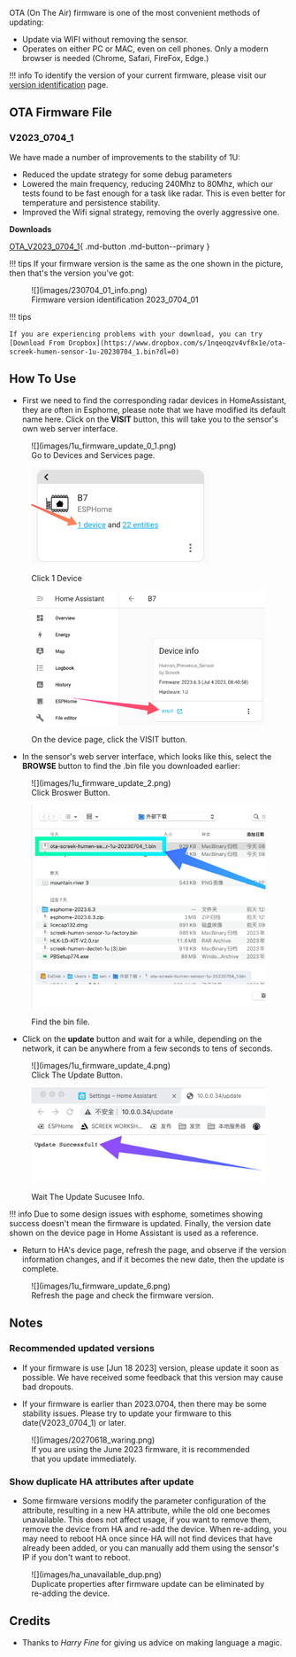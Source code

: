 OTA (On The Air) firmware is one of the most convenient methods of updating:  

- Update via WIFI without removing the sensor.  
- Operates on either PC or MAC, even on cell phones. Only a modern browser is needed (Chrome, Safari, FireFox, Edge.)

!!! info
	To identify the version of your current firmware, please visit our [version identification](version.md) page.

## OTA Firmware File
### V2023_0704_1
We have made a number of improvements to the stability of 1U:  

- Reduced the update strategy for some debug parameters  
- Lowered the main frequency, reducing 240Mhz to 80Mhz, which our tests found to be fast enough for a task like radar. This is even better for temperature and persistence stability.  
- Improved the Wifi signal strategy, removing the overly aggressive one.    

**Downloads**  

[OTA_V2023_0704_1](../files/ota-screek-humen-sensor-1u-20230704_1.bin){ .md-button .md-button--primary }

!!! tips
	If your firmware version is the same as the one shown in the picture, then that's the version you've got: 

<figure markdown>
  ![](images/230704_01_info.png)
  <figcaption>Firmware version identification 2023_0704_01</figcaption>
</figure>


!!! tips

	If you are experiencing problems with your download, you can try [Download From Dropbox](https://www.dropbox.com/s/1nqeoqzv4vf8x1e/ota-screek-humen-sensor-1u-20230704_1.bin?dl=0)

## How To Use

-  First we need to find the corresponding radar devices in HomeAssistant, they are often in Esphome, please note that we have modified its default name here. Click on the **VISIT** button, this will take you to the sensor's own web server interface.

<figure markdown>
  ![](images/1u_firmware_update_0_1.png)
  <figcaption>Go to Devices and Services page.</figcaption>
  
  ![](images/1u_firmware_update_0_2.png)
  <figcaption>Click 1 Device</figcaption>
  
  ![](images/1u_firmware_update_1.png)
  <figcaption>On the device page, click the VISIT button.</figcaption>
</figure>

- In the sensor's web server interface, which looks like this, select the **BROWSE** button to find the .bin file you downloaded earlier:

<figure markdown>
  ![](images/1u_firmware_update_2.png)
  <figcaption>Click Broswer Button.</figcaption>
  
  ![](images/1u_firmware_update_3.png)
  <figcaption>Find the bin file.</figcaption>
  
</figure>

- Click on the **update** button and wait for a while, depending on the network, it can be anywhere from a few seconds to tens of seconds.  

<figure markdown>
  ![](images/1u_firmware_update_4.png)
  <figcaption>Click The Update Button.</figcaption>
  
  ![](images/1u_firmware_update_5.png)
  <figcaption>Wait The Update Sucusee Info.</figcaption>
</figure>

!!! info
	Due to some design issues with esphome, sometimes showing success doesn't mean the firmware is updated. Finally, the version date shown on the device page in Home Assistant is used as a reference.

-  Return to HA's device page, refresh the page, and observe if the version information changes, and if it becomes the new date, then the update is complete.

<figure markdown>
  ![](images/1u_firmware_update_6.png)
  <figcaption>Refresh the page and check the firmware version.</figcaption>
</figure>

## Notes
### Recommended updated versions
- If your firmware is use [Jun 18 2023] version, please update it soon as possible. We have received some feedback that this version may cause bad dropouts.

- If your firmware is earlier than 2023.0704, then there may be some stability issues.  Please try to update your firmware to this date(V2023_0704_1) or later.  

<figure markdown>
  ![](images/20270618_waring.png)
  <figcaption>If you are using the June 2023 firmware, it is recommended that you update immediately.</figcaption>
</figure>

### Show duplicate HA attributes after update
* Some firmware versions modify the parameter configuration of the attribute, resulting in a new HA attribute, while the old one becomes unavailable. This does not affect usage, if you want to remove them, remove the device from HA and re-add the device. When re-adding, you may need to reboot HA once since HA will not find devices that have already been added, or you can manually add them using the sensor's IP if you don't want to reboot.  

<figure markdown>
  ![](images/ha_unavailable_dup.png)
  <figcaption>Duplicate properties after firmware update can be eliminated by re-adding the device.</figcaption>
</figure>

## Credits
- Thanks to *Harry Fine* for giving us advice on making language a magic.
